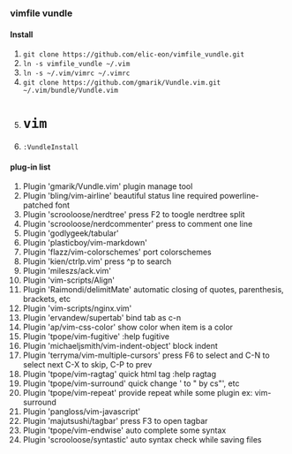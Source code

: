 ### vimfile vundle

#### Install
1. ``` git clone https://github.com/elic-eon/vimfile_vundle.git ```  
2. ``` ln -s vimfile_vundle ~/.vim ```
3. ``` ln -s ~/.vim/vimrc ~/.vimrc ```
4. ``` git clone https://github.com/gmarik/Vundle.vim.git ~/.vim/bundle/Vundle.vim ```
5. # ``` vim ```
6. ``` :VundleInstall ```

#### plug-in list
1. Plugin 'gmarik/Vundle.vim'
  plugin manage tool
1. Plugin 'bling/vim-airline'
  beautiful status line required powerline-patched font
1. Plugin 'scrooloose/nerdtree'
  press F2 to toogle nerdtree split
1. Plugin 'scrooloose/nerdcommenter'
  press <leader><leader> to comment one line
1. Plugin 'godlygeek/tabular'
1. Plugin 'plasticboy/vim-markdown'
1. Plugin 'flazz/vim-colorschemes'
  port colorschemes
1. Plugin 'kien/ctrlp.vim'
  press ^p to search
1. Plugin 'mileszs/ack.vim'
1. Plugin 'vim-scripts/Align'
1. Plugin 'Raimondi/delimitMate'
  automatic closing of quotes, parenthesis, brackets, etc
1. Plugin 'vim-scripts/nginx.vim'
1. Plugin 'ervandew/supertab'
  bind tab as c-n
1. Plugin 'ap/vim-css-color'
  show color when item is a color
1. Plugin 'tpope/vim-fugitive'
  :help fugitive
1. Plugin 'michaeljsmith/vim-indent-object'
  block indent
1. Plugin 'terryma/vim-multiple-cursors'
  press F6 to select and C-N to select next C-X to skip, C-P to prev
1. Plugin 'tpope/vim-ragtag'
  quick html tag :help ragtag
1. Plugin 'tpope/vim-surround'
  quick change ' to "  by cs"', etc
1. Plugin 'tpope/vim-repeat'
  provide repeat while some plugin ex: vim-surround
1. Plugin 'pangloss/vim-javascript'
1. Plugin 'majutsushi/tagbar'
  press F3 to open tagbar
1. Plugin 'tpope/vim-endwise'
  auto complete some syntax
1. Plugin 'scrooloose/syntastic'
  auto syntax check while saving files

